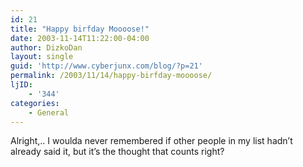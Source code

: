 ```yaml
---
id: 21
title: "Happy birfday Moooose!"
date: 2003-11-14T11:22:00-04:00
author: DizkoDan
layout: single
guid: 'http://www.cyberjunx.com/blog/?p=21'
permalink: /2003/11/14/happy-birfday-moooose/
ljID:
    - '344'
categories:
    - General
---
```


Alright,.. I woulda never remembered if other people in my list hadn’t already said it, but it’s the thought that counts right?